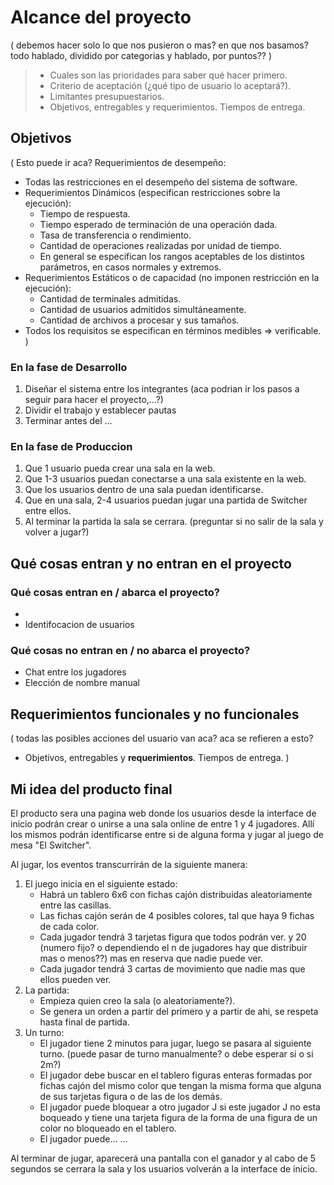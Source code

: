 # Alcance del proyecto

(
debemos hacer solo lo que nos pusieron o mas? en que nos basamos?
todo hablado, dividido por categorias y hablado, por puntos??
)

> - Cuales son las prioridades para saber qué hacer primero.
> - Criterio de aceptación (¿qué tipo de usuario lo aceptará?).
> - Limitantes presupuestarios.
> - Objetivos, entregables y requerimientos. Tiempos de entrega.

## Objetivos

( Esto puede ir aca?
Requerimientos de desempeño:
- Todas las restricciones en el desempeño del sistema de software.
- Requerimientos Dinámicos (especifican restricciones sobre la ejecución):
  - Tiempo de respuesta.
  - Tiempo esperado de terminación de una operación dada.
  - Tasa de transferencia o rendimiento.
  - Cantidad de operaciones realizadas por unidad de tiempo.
  - En general se especifican los rangos aceptables de los distintos parámetros, en casos normales y extremos.
- Requerimientos Estáticos o de capacidad (no imponen restricción en la ejecución):
  - Cantidad de terminales admitidas.
  - Cantidad de usuarios admitidos simultáneamente.
  - Cantidad de archivos a procesar y sus tamaños.
- Todos los requisitos se especifican en términos medibles => verificable.
)

### En la fase de Desarrollo

1. Diseñar el sistema entre los integrantes (aca podrian ir los pasos a seguir para hacer el proyecto,...?)
2. Dividir el trabajo y establecer pautas
3. Terminar antes del ...

### En la fase de Produccion

1. Que 1 usuario pueda crear una sala en la web.
2. Que 1-3 usuarios puedan conectarse a una sala existente en la web.
3. Que los usuarios dentro de una sala puedan identificarse.
4. Que en una sala, 2-4 usuarios puedan jugar una partida de Switcher entre ellos.
5. Al terminar la partida la sala se cerrara. (preguntar si no salir de la sala y volver a jugar?)

## Qué cosas entran y no entran en el proyecto


### Qué cosas entran en / abarca el proyecto?

- 
- Identifocacion de usuarios

### Qué cosas no entran en / no abarca el proyecto?

- Chat entre los jugadores
- Elección de nombre manual

## Requerimientos funcionales y no funcionales

(
todas las posibles acciones del usuario van aca?
aca se refieren a esto?
- Objetivos, entregables y __requerimientos__. Tiempos de entrega.
)

## Mi idea del producto final

El producto sera una pagina web donde los usuarios desde la interface de inicio podrán crear o unirse a una sala online de entre 1 y 4 jugadores. Allí los mismos podrán identificarse entre si de alguna forma y jugar al juego de mesa "El Switcher".

Al jugar, los eventos transcurrirán de la siguiente manera:

1. El juego inicia en el siguiente estado:
   - Habrá un tablero 6x6 con fichas cajón distribuidas aleatoriamente entre las casillas.
   - Las fichas cajón serán de 4 posibles colores, tal que haya 9 fichas de cada color.
   - Cada jugador tendrá 3 tarjetas figura que todos podrán ver. y 20 (numero fijo? o dependiendo el n de jugadores hay que distribuir mas o menos??) mas en reserva que nadie puede ver.
   - Cada jugador tendrá 3 cartas de movimiento que nadie mas que ellos pueden ver.
2. La partida:
   - Empieza quien creo la sala (o aleatoriamente?).
   - Se genera un orden a partir del primero y a partir de ahi, se respeta hasta final de partida.
3. Un turno:
   - El jugador tiene 2 minutos para jugar, luego se pasara al siguiente turno. (puede pasar de turno manualmente? o debe esperar si o si 2m?)
   - El jugador debe buscar en el tablero figuras enteras formadas por fichas cajón del mismo color que tengan la misma forma que alguna de sus tarjetas figura o de las de los demás.
   - El jugador puede bloquear a otro jugador J si este jugador J no esta boqueado y tiene una tarjeta figura de la forma de una figura de un color no bloqueado en el tablero.
   - El jugador puede...
...

Al terminar de jugar, aparecerá una pantalla con el ganador y al cabo de 5 segundos se cerrara la sala y los usuarios volverán a la interface de inicio.
